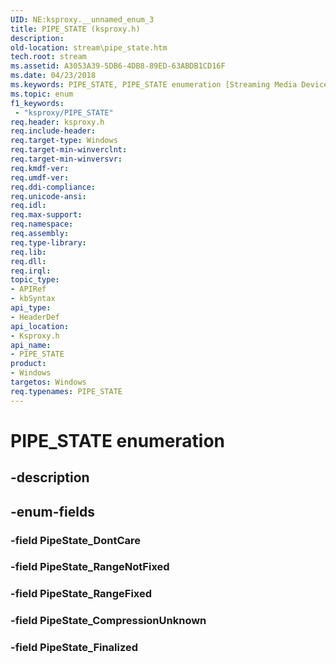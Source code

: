 ```yaml
---
UID: NE:ksproxy.__unnamed_enum_3
title: PIPE_STATE (ksproxy.h)
description: 
old-location: stream\pipe_state.htm
tech.root: stream
ms.assetid: A3053A39-5DB6-4DB8-89ED-63ABDB1CD16F
ms.date: 04/23/2018
ms.keywords: PIPE_STATE, PIPE_STATE enumeration [Streaming Media Devices], PipeState_CompressionUnknown, PipeState_DontCare, PipeState_Finalized, PipeState_RangeFixed, PipeState_RangeNotFixed, ksproxy/PIPE_STATE, ksproxy/PipeState_CompressionUnknown, ksproxy/PipeState_DontCare, ksproxy/PipeState_Finalized, ksproxy/PipeState_RangeFixed, ksproxy/PipeState_RangeNotFixed, stream.pipe_state
ms.topic: enum
f1_keywords:
 - "ksproxy/PIPE_STATE"
req.header: ksproxy.h
req.include-header: 
req.target-type: Windows
req.target-min-winverclnt: 
req.target-min-winversvr: 
req.kmdf-ver: 
req.umdf-ver: 
req.ddi-compliance: 
req.unicode-ansi: 
req.idl: 
req.max-support: 
req.namespace: 
req.assembly: 
req.type-library: 
req.lib: 
req.dll: 
req.irql: 
topic_type:
- APIRef
- kbSyntax
api_type:
- HeaderDef
api_location:
- Ksproxy.h
api_name:
- PIPE_STATE
product:
- Windows
targetos: Windows
req.typenames: PIPE_STATE
---
```


# PIPE_STATE enumeration


## -description





## -enum-fields




### -field PipeState_DontCare


### -field PipeState_RangeNotFixed


### -field PipeState_RangeFixed


### -field PipeState_CompressionUnknown


### -field PipeState_Finalized


